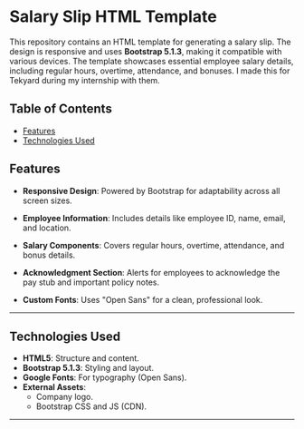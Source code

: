 # Salary Slip HTML Template

This repository contains an HTML template for generating a salary slip. The design is responsive and uses **Bootstrap 5.1.3**, making it compatible with various devices. The template showcases essential employee salary details, including regular hours, overtime, attendance, and bonuses.
I made this for Tekyard during my internship with them.

## Table of Contents

- [Features](#features)
- [Technologies Used](#technologies-used)

## Features

- **Responsive Design**:
  Powered by Bootstrap for adaptability across all screen sizes.

- **Employee Information**:
  Includes details like employee ID, name, email, and location.

- **Salary Components**:
  Covers regular hours, overtime, attendance, and bonus details.

- **Acknowledgment Section**:
  Alerts for employees to acknowledge the pay stub and important policy notes.

- **Custom Fonts**:
  Uses "Open Sans" for a clean, professional look.

---

## Technologies Used

- **HTML5**: Structure and content.
- **Bootstrap 5.1.3**: Styling and layout.
- **Google Fonts**: For typography (Open Sans).
- **External Assets**: 
  - Company logo.
  - Bootstrap CSS and JS (CDN).

---
